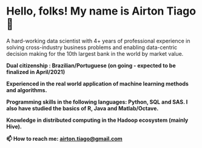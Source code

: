 # Hello, folks! My name is Airton Tiago 👋

A hard-working data scientist with 4+ years of professional experience in solving cross-industry business problems and enabling data-centric decision making for the 10th largest bank in the world by market value.

<b> Dual citizenship :<b> Brazilian/Portuguese (on going - expected to be finalized in April/2021)

Experienced in the real world application of machine learning methods and algorithms.

Programming skills in the following languages: Python, SQL and SAS. I also have studied the basics of R, Java and Matlab/Octave.

Knowledge in distributed computing in the Hadoop ecosystem (mainly Hive).

📫 How to reach me: airton.tiago@gmail.com


<!--
**AirtonTiago/airtontiago** is a ✨ _special_ ✨ repository because its `README.md` (this file) appears on your GitHub profile.

Here are some ideas to get you started:

- 🔭 I’m currently working on ...
- 🌱 I’m currently learning ...
- 👯 I’m looking to collaborate on ...
- 🤔 I’m looking for help with ...
- 💬 Ask me about ...
- 📫 How to reach me: ...
- 😄 Pronouns: ...
- ⚡ Fun fact: ...
-->
